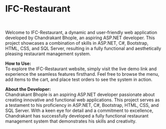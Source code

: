 <h1>IFC-Restaurant </h1><br>

Welcome to IFC-Restaurant, a dynamic and user-friendly web application developed by Chandrakant Bhople, an aspiring ASP.NET developer. This project showcases a combination of skills in ASP.NET, C#, Bootstrap, HTML, CSS, and SQL Server, resulting in a fully functional and aesthetically pleasing restaurant management system.

<b>How to Use:</b></br>
To explore the IFC-Restaurant website, simply visit the live demo link and experience the seamless features firsthand. Feel free to browse the menu, add items to the cart, and place test orders to see the system in action.

<b>About the Developer:</b></br>
Chandrakant Bhople is an aspiring ASP.NET developer passionate about creating innovative and functional web applications. This project serves as a testament to his proficiency in ASP.NET, C#, Bootstrap, HTML, CSS, and SQL Server. With a keen eye for detail and a commitment to excellence, Chandrakant has successfully developed a fully functional restaurant management system that demonstrates his skills and creativity.
